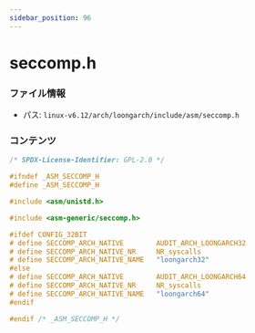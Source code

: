 ```yaml
---
sidebar_position: 96
---
```

# seccomp.h

### ファイル情報

- パス: `linux-v6.12/arch/loongarch/include/asm/seccomp.h`

### コンテンツ

```h
/* SPDX-License-Identifier: GPL-2.0 */

#ifndef _ASM_SECCOMP_H
#define _ASM_SECCOMP_H

#include <asm/unistd.h>

#include <asm-generic/seccomp.h>

#ifdef CONFIG_32BIT
# define SECCOMP_ARCH_NATIVE		AUDIT_ARCH_LOONGARCH32
# define SECCOMP_ARCH_NATIVE_NR		NR_syscalls
# define SECCOMP_ARCH_NATIVE_NAME	"loongarch32"
#else
# define SECCOMP_ARCH_NATIVE		AUDIT_ARCH_LOONGARCH64
# define SECCOMP_ARCH_NATIVE_NR		NR_syscalls
# define SECCOMP_ARCH_NATIVE_NAME	"loongarch64"
#endif

#endif /* _ASM_SECCOMP_H */

```
